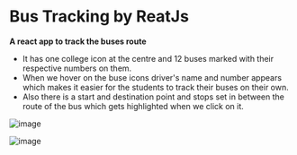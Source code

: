 # Bus Tracking by ReatJs

**A react app to track the buses route**

* It has one college icon at the centre and 12 buses marked with their respective numbers on them.
* When we hover on the buse icons driver's name and number appears which makes it easier for the students to track their buses on their own.
* Also there is a start and destination point and stops set in between the route of the bus which gets highlighted when we click on it.

![image](https://github.com/kadambari68/workspace/assets/112871361/4027d469-05a5-43e2-b692-99e63c613cd9)


![image](https://github.com/kadambari68/workspace/assets/112871361/ec07c110-d79e-44b0-885b-bfdd2b3a3cf6)

